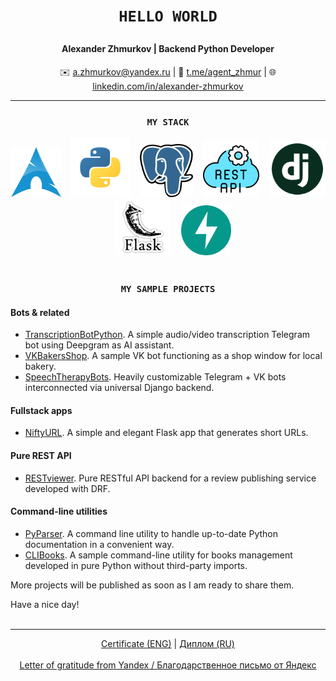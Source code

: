 # <p align="center">`HELLO WORLD`</p>
#### <p align="center">Alexander Zhmurkov | Backend Python Developer</p>
<p align="center">✉️ <a href="mailto:a.zhmurkov@yandex.ru">a.zhmurkov@yandex.ru</a> | 💬 <a href="https://t.me/agent_zhmur">t.me/agent_zhmur</a> | 🌐 <a href="https://linkedin.com/in/alexander-zhmurkov">linkedin.com/in/alexander-zhmurkov</a></p>

---

### <p align="center">`MY STACK`</p>
<div align="center">
<img alt text="Arch Linux" width=80 height=80 src="https://github.com/zhmur-dev/zhmur-dev/blob/main/img/arch_linux.png">&nbsp;&nbsp;&nbsp;</img>
<img alt text="Python" width=95 height=95 src="https://github.com/zhmur-dev/zhmur-dev/blob/main/img/python.png">&nbsp;&nbsp;&nbsp;</img>
<img alt text="PostgreSQL" width=85 height=85 src="https://github.com/zhmur-dev/zhmur-dev/blob/main/img/postgresql.png">&nbsp;&nbsp;&nbsp;</img>
<img alt text="REST API" width=90 height=90 src="https://github.com/zhmur-dev/zhmur-dev/blob/main/img/rest_api.png">&nbsp;&nbsp;&nbsp;</img>
<img alt text="Django" width=90 height=90 src="https://github.com/zhmur-dev/zhmur-dev/blob/main/img/django.png">&nbsp;&nbsp;&nbsp;</img>
<img alt text="Flask" width=90 height=90 src="https://github.com/zhmur-dev/zhmur-dev/blob/main/img/flask.png">&nbsp;&nbsp;&nbsp;</img>
<img alt text="FastAPI" width=80 height=80 src="https://github.com/zhmur-dev/zhmur-dev/blob/main/img/fastapi.png"></img>
<br></br>
</div>

### <p align="center">`MY SAMPLE PROJECTS`</p>
#### Bots & related
* <a href="https://github.com/zhmur-dev/TranscriptionBotPython">TranscriptionBotPython</a>. A simple audio/video transcription Telegram bot using Deepgram as AI assistant.
* <a href="https://github.com/zhmur-dev/VKBakersShop">VKBakersShop</a>. A sample VK bot functioning as a shop window for local bakery.
* <a href="https://github.com/zhmur-dev/SpeechTherapyBots">SpeechTherapyBots</a>. Heavily customizable Telegram + VK bots interconnected via universal Django backend.
#### Fullstack apps
* <a href="https://github.com/zhmur-dev/NiftyURL">NiftyURL</a>. A simple and elegant Flask app that generates short URLs.
#### Pure REST API
* <a href="https://github.com/zhmur-dev/RESTviewer">RESTviewer</a>. Pure RESTful API backend for a review publishing service developed with DRF.
#### Command-line utilities
* <a href="https://github.com/zhmur-dev/PyParser">PyParser</a>. A command line utility to handle up-to-date Python documentation in a convenient way.
* <a href="https://github.com/zhmur-dev/CLIBooks">CLIBooks</a>. A sample command-line utility for books management developed in pure Python without third-party imports.

More projects will be published as soon as I am ready to share them.

Have a nice day!<br></br>

---
<p align="center">
<a href="https://github.com/zhmur-dev/zhmur-dev/blob/main/%D0%A1ertificate_ENG_%D0%96%D0%BC%D1%83%D1%80%D0%BA%D0%BE%D0%B2_2024-5483-001.pdf">Certificate (ENG)</a> | <a href="https://github.com/zhmur-dev/zhmur-dev/blob/main/%D0%94%D0%B8%D0%BF%D0%BB%D0%BE%D0%BC_RU_%D0%96%D0%BC%D1%83%D1%80%D0%BA%D0%BE%D0%B2_2024-5483-001.pdf">Диплом (RU)</a><br></br>
<a href="https://github.com/zhmur-dev/zhmur-dev/blob/main/%D0%91%D0%BB%D0%B0%D0%B3%D0%BE%D0%B4%D0%B0%D1%80%D1%81%D1%82%D0%B2%D0%B5%D0%BD%D0%BD%D0%BE%D0%B5_%D0%BF%D0%B8%D1%81%D1%8C%D0%BC%D0%BE_%D0%AF%D0%BD%D0%B4%D0%B5%D0%BA%D1%81.pdf">Letter of gratitude from Yandex / Благодарственное письмо от Яндекс</a>
</p>
